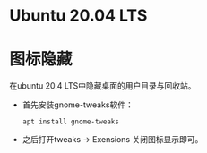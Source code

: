 # Ubuntu 20.04 LTS

# 图标隐藏

在ubuntu 20.4 LTS中隐藏桌面的用户目录与回收站。

* 首先安装gnome-tweaks软件：

  ```shell
  apt install gnome-tweaks
  ```

* 之后打开tweaks -> Exensions 关闭图标显示即可。